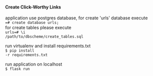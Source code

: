 #### Create Click-Worthy Links
application use postgres database, 
for create 'urls' database execute<br>
<code>\=# create database urls; </code>
<br>
for create tables please execute<br>
<code>urls=# \i /path/to/dbscheme/create_tables.sql</code>

run virtualenv and install requirements.txt<br>
<code>$ pip install -r requirements.txt</code>

run application on localhost <br>
<code>$ flask run</code>

 
